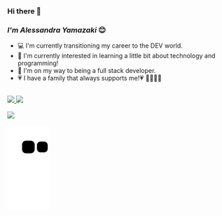 ### **Hi there** 👋 
### *I'm Alessandra Yamazaki* 😊


- 💻 I'm currently transitioning my career to the DEV world.
- 📂 I'm currently interested in learning a little bit about technology and programming!
- 🌱 I'm on my way to being a full stack developer.
- 💗 I have a family that always supports me!💗 👨‍👩‍👧‍👦

<br>
<div>
  <a href="https://github.com/linkedin.com/in/alessandra-yamazaki">
  <img height="180em" src="https://github-readme-stats.vercel.app/api?username=Yamazakiale&show_icons=true&theme=dracula&include_all_commits=true&count_private=true"/>
  <img height="180em" src="https://github-readme-stats.vercel.app/api/top-langs/?username=Yamazakiale&layout=compact&langs_count=16&theme=dracula"/>
</div>
<br>
  <div>
  <a href="https://linkedin.com/in/alessandra-yamazaki" target="_blank"><img src="https://img.shields.io/badge/-LinkedIn-%230077B5?style=for-the-badge&logo=linkedin&logoColor=white" target="_blank"></a> 
  </div>
  
![Snake animation](https://github.com/Yamazakiale/Yamazakiale/blob/output/github-contribution-grid-snake.svg)
